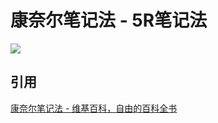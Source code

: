 # 康奈尔笔记法 - 5R笔记法

![](http://img.leozhou.me/picGo/20220818155004.png)

## 引用
[康奈尔笔记法 - 维基百科，自由的百科全书](https://zh.m.wikipedia.org/zh-hans/%E5%BA%B7%E5%A5%88%E5%B0%94%E7%AC%94%E8%AE%B0%E6%B3%95)